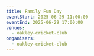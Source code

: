 ```yaml
---
title: Family Fun Day
eventStart: 2025-06-29 11:00:00
eventEnd: 2025-06-29 17:00:00
venues:
  - oakley-cricket-club
organisers:
  - oakley-cricket-club
---
```


